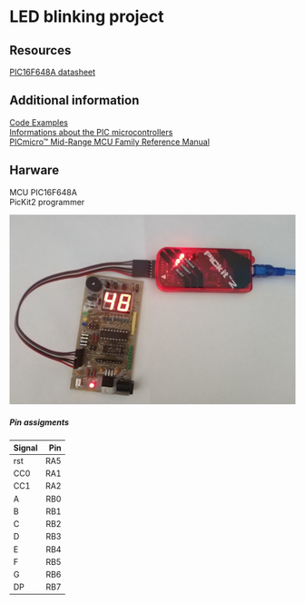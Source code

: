 # LED blinking project

## Resources
[PIC16F648A datasheet](https://www.microchip.com/wwwproducts/en/PIC16F648A)  

## Additional information
[Code Examples](https://www.microchip.com/doclisting/TechDoc.aspx?type=CodeExamples)  
[Informations about the PIC microcontrollers](https://gputils.sourceforge.io/html-help/index.html)  
[PICmicro™ Mid-Range MCU Family Reference Manual](http://ww1.microchip.com/downloads/en/DeviceDoc/33023a.pdf)  

## Harware 
MCU PIC16F648A  
PicKit2 programmer  

![DevBoard](pic7seg.jpg)

##### Pin assigments

| Signal   |      Pin      |
|----------|--------------:|
| rst | RA5 |
| CC0 | RA1 |  
| CC1 | RA2 |  
| A | RB0 |  
| B | RB1 |  
| C | RB2 |  
| D | RB3 |  
| E | RB4 |  
| F | RB5 |  
| G | RB6 |  
| DP | RB7 |  
